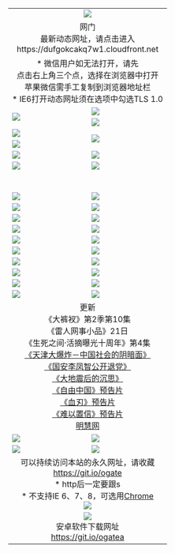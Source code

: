 ﻿<table>
  <tr></tr>
  <tr><td colspan=2 align=center><img src="https://cloud.githubusercontent.com/assets/11880933/13434984/f430fae2-e012-11e5-814f-c2df1e82b247.jpg" /></td></tr>
  <tr><td colspan=2 align=center>网门<br>最新动态网址，请点击进入
<br>https://dufgokcakq7w1.cloudfront.net
    </td>
  </tr>
  <tr>
    <td colspan=2 align=center>* 微信用户如无法打开，请先<br>点击右上角三个点，选择在浏览器中打开<br>苹果微信需手工复制到浏览器地址栏
    <br>* IE6打开动态网址须在选项中勾选TLS 1.0</td>
  </tr>
  <tr>
    <td rowspan=2><a href="https://dufgokcakq7w1.cloudfront.net/ogUP.aspx?name=11DKC.mp4&list=11DKC" target="_blank"><img src="https://dufgokcakq7w1.cloudfront.net/Up/11DKC1.jpg" /></a></td> 
    <td><div><a href="https://dufgokcakq7w1.cloudfront.net/ogUP.aspx?name=LRWS.mp4&list=LRWS" target="_blank"><img src="https://dufgokcakq7w1.cloudfront.net/Up/LRWS.jpg" /></a></td>
   </tr>
  <tr>
    <td><a href="https://dufgokcakq7w1.cloudfront.net/ogNiceVedio.aspx" target="_blank"><img src="https://dufgokcakq7w1.cloudfront.net/Up/11TGKDY.jpg" /></a></td>
  </tr>
  <tr>
    <td><a href="https://dufgokcakq7w1.cloudfront.net/ogUP.aspx?name=JQR.mp4&count=2" target="_blank"><img src="https://dufgokcakq7w1.cloudfront.net/Up/JQR.jpg" /></a></td>   
    <td rowspan=2><a href="https://dufgokcakq7w1.cloudfront.net/ogUP.aspx?name=JP.mp4&count=9" target="_blank"><img src="https://dufgokcakq7w1.cloudfront.net/Up/JP.jpg" /></td>
  </tr>
  <tr>
    <td><a href="https://dufgokcakq7w1.cloudfront.net/ogUP.aspx?name=WH.mp4" target="_blank"><img src="https://dufgokcakq7w1.cloudfront.net/Up/WH.jpg" /></a></td>
  </tr>
  <tr>
    <td><a href="https://dufgokcakq7w1.cloudfront.net/ogUP.aspx?name=SSZJ.mp4&list=SSZJ" target="_blank"><img src="https://dufgokcakq7w1.cloudfront.net/Up/SSZJ.jpg" /></a></td>
    <td><a href="https://dufgokcakq7w1.cloudfront.net/ogUP.aspx?name=1XQK.mp4&count=13" target="_blank"><img src="https://dufgokcakq7w1.cloudfront.net/Up/1XQK.jpg" /></a</td>
  </tr>
  <tr>
    <td><a href="https://dufgokcakq7w1.cloudfront.net/ogUP.aspx?name=ZY.mp4&count=2015|16" target="_blank"><img src="https://dufgokcakq7w1.cloudfront.net/Up/ZY.jpg" /></a</td>
    <td><a href="https://dufgokcakq7w1.cloudfront.net/ogUP.aspx?name=XTFY.mp4&count=B|2,A|24" target="_blank"><img src="https://dufgokcakq7w1.cloudfront.net/Up/XTFY.jpg" /></a></td>
  </tr>
  <tr height="40">
  </tr>
  <tr>
    <td><a href="https://dufgokcakq7w1.cloudfront.net/ogUP.aspx?name=4SQQ.mp4&list=4SQQ" target="_blank"><img src="https://dufgokcakq7w1.cloudfront.net/Up/4SQQ0.jpg"/></a></td>
    <td><a href="https://dufgokcakq7w1.cloudfront.net/ogUP.aspx?name=4SHQ.mp4&list=4SHQ" target="_blank"><img src="https://dufgokcakq7w1.cloudfront.net/Up/4SHQ0.jpg"/></a></td>
  </tr>
  <tr>
    <td><a href="https://dufgokcakq7w1.cloudfront.net/ogUP.aspx?name=4SZG.mp4&list=4SZG" target="_blank"><img src="https://dufgokcakq7w1.cloudfront.net/Up/4SZG0.jpg"/></a></td>
    <td><a href="https://dufgokcakq7w1.cloudfront.net/ogUP.aspx?name=4SDJ.mp4&list=4SDJ" target="_blank"><img src="https://dufgokcakq7w1.cloudfront.net/Up/4SDJ0.jpg"/></a></td>
  </tr>
  <tr>
    <td><a href="https://dufgokcakq7w1.cloudfront.net/ogUP.aspx?name=4SGX.mp4&list=4SGX" target="_blank"><img src="https://dufgokcakq7w1.cloudfront.net/Up/4SGX0.jpg"/></a></td>
    <td><a href="https://dufgokcakq7w1.cloudfront.net/ogUP.aspx?name=4SHD.mp4&list=4SHD" target="_blank"><img src="https://dufgokcakq7w1.cloudfront.net/Up/4SHD0.jpg"/></a></td>
  </tr>
  <tr>
    <td><a href="https://dufgokcakq7w1.cloudfront.net/ogUP.aspx?name=4CTX.mp4&list=4CTX" target="_blank"><img src="https://dufgokcakq7w1.cloudfront.net/Up/4CTX0.jpg"/></a></td>
    <td><a href="https://dufgokcakq7w1.cloudfront.net/ogUP.aspx?name=4CWZ.mp4&list=4CWZ" target="_blank"><img src="https://dufgokcakq7w1.cloudfront.net/Up/4CWZ0.jpg"/></a></td>
  </tr>
  <tr>
    <td><a href="https://dufgokcakq7w1.cloudfront.net/onUP.aspx?name=https://d1qhweuvr3wm0g.cloudfront.net/" target="_blank"><img src="https://dufgokcakq7w1.cloudfront.net/Up/0DTW.jpg"/></a></td>
    <td><a href="https://dufgokcakq7w1.cloudfront.net/onUP.aspx?name=https://d240ns8up8earz.cloudfront.net/acenter/" target="_blank"><img src="https://dufgokcakq7w1.cloudfront.net/Up/0TDW.jpg" /></a></td>
  </tr>
  <tr>
    <td><a href="https://dufgokcakq7w1.cloudfront.net/onUP.aspx?name=https://d4508d6vomz2p.cloudfront.net/gb/nsc413.htm" target="_blank"><img src="https://dufgokcakq7w1.cloudfront.net/Up/0DJY.jpg" /></a></td>
    <td><a href="https://dufgokcakq7w1.cloudfront.net/onUP.aspx?name=https://d3bxwq7vzudb5l.cloudfront.net/xtr/gb/prog204.html" target="_blank"><img src="https://dufgokcakq7w1.cloudfront.net/Up/0XTR.jpg" /></a></td>
  </tr>
  <tr>
    <td><a href="https://dufgokcakq7w1.cloudfront.net/onUP.aspx?name=https://d3aj00iefsmfgc.cloudfront.net/" target="_blank"><img src="https://dufgokcakq7w1.cloudfront.net/Up/0MHW.jpg" /></a></td>
    <td><a href="https://dufgokcakq7w1.cloudfront.net/onUP.aspx?name=https://d1sbg9daat0zu5.cloudfront.net/" target="_blank"><img src="https://dufgokcakq7w1.cloudfront.net/Up/0ZJW.jpg" /></a></td>
  </tr>
  <tr>
    <td><a href="https://dufgokcakq7w1.cloudfront.net/ogUP.aspx?name=0FG.zip" target="_blank"><img src="https://dufgokcakq7w1.cloudfront.net/Up/0FG.jpg" /></a></td>
    <td><a href="https://dufgokcakq7w1.cloudfront.net/ogUP.aspx?name=0FGA.apk" target="_blank"><img src="https://dufgokcakq7w1.cloudfront.net/Up/0FGA.jpg" /></a></td>
  </tr>
  <tr>
    <td><a href="https://dufgokcakq7w1.cloudfront.net/ogUP.aspx?name=0U.zip" target="_blank"><img src="https://dufgokcakq7w1.cloudfront.net/Up/0U.jpg" /></a></td>
    <td><a href="https://dufgokcakq7w1.cloudfront.net/ogUP.aspx?name=0UA.apk" target="_blank"><img src="https://dufgokcakq7w1.cloudfront.net/Up/0UA.jpg" /></a></td>
  </tr>
  <tr>
    <td><a href="https://dufgokcakq7w1.cloudfront.net/ogUP.aspx?name=0iPPOTV.zip" target="_blank"><img src="https://dufgokcakq7w1.cloudfront.net/Up/0iPPOTV.jpg" /></a></td>
    <td><a href="https://dufgokcakq7w1.cloudfront.net/ogUP.aspx?name=0iNTD.apk" target="_blank"><img src="https://dufgokcakq7w1.cloudfront.net/Up/0iNTD.jpg" /></a></td>
  </tr>
  <tr>
    <td colspan=2 align=center>更新<br>
      《大裤衩》第2季第10集<br>
      《雷人网事小品》21日<br>
      《生死之间·活摘曝光十周年》第4集</a><br>
      <a href="https://dufgokcakq7w1.cloudfront.net/ogUP.aspx?name=4TJDBZ.mp4" target="_blank">《天津大爆炸－中国社会的阴暗面》</a><br>
      <a href="https://dufgokcakq7w1.cloudfront.net/ogUP.aspx?name=4LFZ.mp4" target="_blank">《国安李凤智公开退党》</a><br>
      <a href="https://dufgokcakq7w1.cloudfront.net/ogUP.aspx?name=4DDZHDCS.mp4" target="_blank">《大地震后的沉思》</a><br>
      <a href="https://dufgokcakq7w1.cloudfront.net/ogUP.aspx?name=11ZYZG0.mp4" target="_blank">《自由中国》预告片</a><br>
      <a href="https://dufgokcakq7w1.cloudfront.net/ogUP.aspx?name=11XR.mp4" target="_blank">《血刃》预告片</a><br>
      <a href="https://dufgokcakq7w1.cloudfront.net/ogUP.aspx?name=11NYZX.mp4&count=2" target="_blank">《难以置信》预告片</a><br>
      <a href="https://dufgokcakq7w1.cloudfront.net/onUP.aspx?name=https://www.minghui.org/" target="_blank">明慧网</a></td>
    </td>
  </tr>
  <tr>
    <td><a href="https://dufgokcakq7w1.cloudfront.net/ogNice.aspx" target="_blank"><img src="https://cloud.githubusercontent.com/assets/11880933/13720378/f84bb392-e841-11e5-8739-815049dd6ff8.jpg" /></a></td>
    <td><a href="https://dufgokcakq7w1.cloudfront.net/onCO.aspx?ob=600%E4%BA%8B%E7%89%A9&op=%E5%A2%9E%E5%88%A0%E6%94%B9&args=WH1~%23%E7%B1%BB%E5%9E%8B6%E6%96%B0%E9%97%BB%7c%23%E7%B1%BB%E5%9E%8B6%E8%AF%84%E8%AE%BA&mode=" target="_blank"><img src="https://cloud.githubusercontent.com/assets/11880933/13720380/04d76a16-e842-11e5-8833-e627daa88802.jpg" /></a></td> 
  </tr>
  <tr>
    <td><a href="https://dufgokcakq7w1.cloudfront.net/ogDY.aspx" target="_blank"><img src="https://cloud.githubusercontent.com/assets/11880933/13720384/11817090-e842-11e5-9571-7dc2f1af9f42.jpg" /></a></td>
    <td><a href="https://dufgokcakq7w1.cloudfront.net/ogST.aspx" target="_blank"><img src="https://cloud.githubusercontent.com/assets/11880933/13720385/1467ea3c-e842-11e5-86df-c96c9a556aaf.jpg" /></a></td> 
  </tr>
  <!--tr>
    <td colspan=2 align=center>
      <微信可扫描以下临时二维码<br/>https://bit.ly/1mBQHW8<br/><a href="https://dufgokcakq7w1.cloudfront.net/Up/0WMGDL3.png" target="_blank"><img src="https://dufgokcakq7w1.cloudfront.net/Up/0WMGD3.png"/></a>
  </tr-->
  <tr>
    <td colspan=2 align=center>可以持续访问本站的永久网址，请收藏<br/><a href="https://git.io/ogate" target="_blank">https://git.io/ogate</a><br/>* http后一定要跟s<br/>* 不支持IE 6、7、8，可选用<a href="http://www.odisk.org/Upload/0ChromePortable.zip">Chrome</a><br/><a href="https://dufgokcakq7w1.cloudfront.net/Up/0WMGDL2.png" target="_blank"><img src="https://dufgokcakq7w1.cloudfront.net/Up/0WMGD2.png"/></a></td>
  </tr>
  <tr>
    <td colspan=2 align=center><a href="https://dufgokcakq7w1.cloudfront.net/ogUP.aspx?name=0oGate.apk" target="_blank"><img src="https://cloud.githubusercontent.com/assets/11880933/13720399/75e143ee-e842-11e5-9f0a-1421f423c80f.jpg" /></a><br>安卓软件下载网址<br><a href="https://git.io/ogatea">https://git.io/ogatea</a></td>
  </tr>
  <!--tr>
    <td colspan=2 align=center>可能失效的动态网址
    </td>
  </tr-->
</table>
